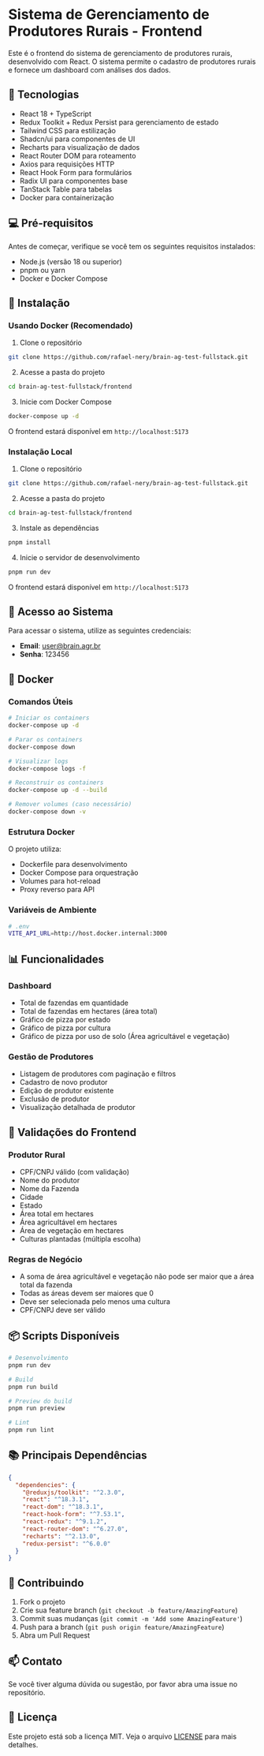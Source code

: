 # Sistema de Gerenciamento de Produtores Rurais - Frontend

Este é o frontend do sistema de gerenciamento de produtores rurais, desenvolvido com React. O sistema permite o cadastro de produtores rurais e fornece um dashboard com análises dos dados.

## 🚀 Tecnologias

- React 18 + TypeScript
- Redux Toolkit + Redux Persist para gerenciamento de estado
- Tailwind CSS para estilização
- Shadcn/ui para componentes de UI
- Recharts para visualização de dados
- React Router DOM para roteamento
- Axios para requisições HTTP
- React Hook Form para formulários
- Radix UI para componentes base
- TanStack Table para tabelas
- Docker para containerização

## 💻 Pré-requisitos

Antes de começar, verifique se você tem os seguintes requisitos instalados:
- Node.js (versão 18 ou superior)
- pnpm ou yarn
- Docker e Docker Compose

## 🔨 Instalação

### Usando Docker (Recomendado)

1. Clone o repositório
```bash
git clone https://github.com/rafael-nery/brain-ag-test-fullstack.git
```

2. Acesse a pasta do projeto
```bash
cd brain-ag-test-fullstack/frontend
```

3. Inicie com Docker Compose
```bash
docker-compose up -d
```

O frontend estará disponível em `http://localhost:5173`

### Instalação Local

1. Clone o repositório
```bash
git clone https://github.com/rafael-nery/brain-ag-test-fullstack.git
```

2. Acesse a pasta do projeto
```bash
cd brain-ag-test-fullstack/frontend
```

3. Instale as dependências
```bash
pnpm install
```

4. Inicie o servidor de desenvolvimento
```bash
pnpm run dev
```

O frontend estará disponível em `http://localhost:5173`

## 🔑 Acesso ao Sistema

Para acessar o sistema, utilize as seguintes credenciais:

- **Email**: user@brain.agr.br
- **Senha**: 123456

## 🐳 Docker

### Comandos Úteis

```bash
# Iniciar os containers
docker-compose up -d

# Parar os containers
docker-compose down

# Visualizar logs
docker-compose logs -f

# Reconstruir os containers
docker-compose up -d --build

# Remover volumes (caso necessário)
docker-compose down -v
```

### Estrutura Docker

O projeto utiliza:
- Dockerfile para desenvolvimento
- Docker Compose para orquestração
- Volumes para hot-reload
- Proxy reverso para API

### Variáveis de Ambiente

```bash
# .env
VITE_API_URL=http://host.docker.internal:3000
```

## 📊 Funcionalidades

### Dashboard
- Total de fazendas em quantidade
- Total de fazendas em hectares (área total)
- Gráfico de pizza por estado
- Gráfico de pizza por cultura
- Gráfico de pizza por uso de solo (Área agricultável e vegetação)

### Gestão de Produtores
- Listagem de produtores com paginação e filtros
- Cadastro de novo produtor
- Edição de produtor existente
- Exclusão de produtor
- Visualização detalhada de produtor

## 📝 Validações do Frontend

### Produtor Rural
- CPF/CNPJ válido (com validação)
- Nome do produtor
- Nome da Fazenda
- Cidade
- Estado
- Área total em hectares
- Área agricultável em hectares
- Área de vegetação em hectares
- Culturas plantadas (múltipla escolha)

### Regras de Negócio
- A soma de área agricultável e vegetação não pode ser maior que a área total da fazenda
- Todas as áreas devem ser maiores que 0
- Deve ser selecionada pelo menos uma cultura
- CPF/CNPJ deve ser válido

## 📦 Scripts Disponíveis

```bash
# Desenvolvimento
pnpm run dev

# Build
pnpm run build

# Preview do build
pnpm run preview

# Lint
pnpm run lint
```

## 📚 Principais Dependências

```json
{
  "dependencies": {
    "@reduxjs/toolkit": "^2.3.0",
    "react": "^18.3.1",
    "react-dom": "^18.3.1",
    "react-hook-form": "^7.53.1",
    "react-redux": "^9.1.2",
    "react-router-dom": "^6.27.0",
    "recharts": "^2.13.0",
    "redux-persist": "^6.0.0"
  }
}
```

## 🤝 Contribuindo

1. Fork o projeto
2. Crie sua feature branch (`git checkout -b feature/AmazingFeature`)
3. Commit suas mudanças (`git commit -m 'Add some AmazingFeature'`)
4. Push para a branch (`git push origin feature/AmazingFeature`)
5. Abra um Pull Request

## 📫 Contato

Se você tiver alguma dúvida ou sugestão, por favor abra uma issue no repositório.

## 📜 Licença

Este projeto está sob a licença MIT. Veja o arquivo [LICENSE](LICENSE) para mais detalhes.